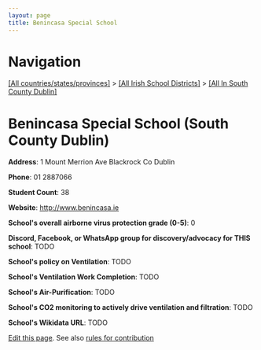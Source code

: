 ```yaml
---
layout: page
title: Benincasa Special School
---
```

# Navigation

[[All countries/states/provinces]](../../..) > [[All Irish School Districts]](../..) > [[All In South County Dublin]](..)

# Benincasa Special School (South County Dublin)

**Address**: 1 Mount Merrion Ave Blackrock Co Dublin

**Phone**: 01 2887066

**Student Count**: 38

**Website**: <http://www.benincasa.ie>

**School's overall airborne virus protection grade (0-5)**: 0

**Discord, Facebook, or WhatsApp group for discovery/advocacy for THIS school**: TODO

**School's policy on Ventilation**: TODO

**School's Ventilation Work Completion**: TODO

**School's Air-Purification**: TODO

**School's CO2 monitoring to actively drive ventilation and filtration**: TODO

**School's Wikidata URL**: TODO


[Edit this page](https://github.com/ventilate-schools/Ireland/edit/main/./Dublin_South_County_Dublin/Benincasa_Special_School.md). See also [rules for contribution](../../../contribution-rules/)